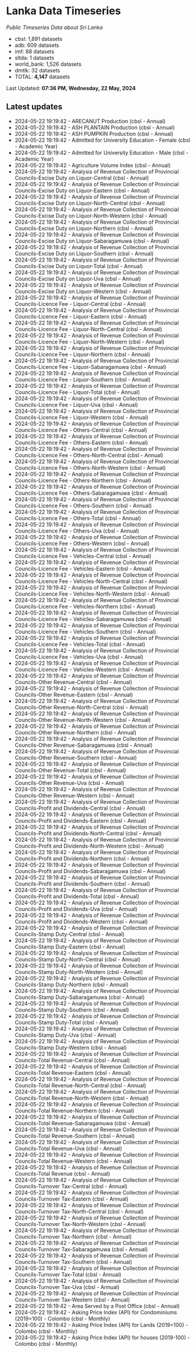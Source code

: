 # Lanka Data Timeseries
*Public Timeseries Data about Sri Lanka*

* cbsl: 1,891 datasets
* adb: 609 datasets
* imf: 88 datasets
* sltda: 1 datasets
* world_bank: 1,526 datasets
* dmtlk: 32 datasets
* TOTAL: **4,147** datasets

Last Updated: **07:36 PM, Wednesday, 22 May, 2024**

## Latest updates

* 2024-05-22 19:19:42 - ARECANUT Production (cbsl - Annual)
* 2024-05-22 19:19:42 - ASH PLANTAIN Production (cbsl - Annual)
* 2024-05-22 19:19:42 - ASH PUMPKIN Production (cbsl - Annual)
* 2024-05-22 19:19:42 - Admitted for University Education - Female (cbsl - Academic Year)
* 2024-05-22 19:19:42 - Admitted for University Education - Male (cbsl - Academic Year)
* 2024-05-22 19:19:42 - Agriculture Volume Index (cbsl - Annual)
* 2024-05-22 19:19:42 - Analysis of Revenue Collection of Provincial Councils-Excise Duty on Liquor-Central (cbsl - Annual)
* 2024-05-22 19:19:42 - Analysis of Revenue Collection of Provincial Councils-Excise Duty on Liquor-Eastern (cbsl - Annual)
* 2024-05-22 19:19:42 - Analysis of Revenue Collection of Provincial Councils-Excise Duty on Liquor-North-Central (cbsl - Annual)
* 2024-05-22 19:19:42 - Analysis of Revenue Collection of Provincial Councils-Excise Duty on Liquor-North-Western (cbsl - Annual)
* 2024-05-22 19:19:42 - Analysis of Revenue Collection of Provincial Councils-Excise Duty on Liquor-Northern (cbsl - Annual)
* 2024-05-22 19:19:42 - Analysis of Revenue Collection of Provincial Councils-Excise Duty on Liquor-Sabaragamuwa (cbsl - Annual)
* 2024-05-22 19:19:42 - Analysis of Revenue Collection of Provincial Councils-Excise Duty on Liquor-Southern (cbsl - Annual)
* 2024-05-22 19:19:42 - Analysis of Revenue Collection of Provincial Councils-Excise Duty on Liquor-Total (cbsl - Annual)
* 2024-05-22 19:19:42 - Analysis of Revenue Collection of Provincial Councils-Excise Duty on Liquor-Uva (cbsl - Annual)
* 2024-05-22 19:19:42 - Analysis of Revenue Collection of Provincial Councils-Excise Duty on Liquor-Western (cbsl - Annual)
* 2024-05-22 19:19:42 - Analysis of Revenue Collection of Provincial Councils-Licence Fee - Liquor-Central (cbsl - Annual)
* 2024-05-22 19:19:42 - Analysis of Revenue Collection of Provincial Councils-Licence Fee - Liquor-Eastern (cbsl - Annual)
* 2024-05-22 19:19:42 - Analysis of Revenue Collection of Provincial Councils-Licence Fee - Liquor-North-Central (cbsl - Annual)
* 2024-05-22 19:19:42 - Analysis of Revenue Collection of Provincial Councils-Licence Fee - Liquor-North-Western (cbsl - Annual)
* 2024-05-22 19:19:42 - Analysis of Revenue Collection of Provincial Councils-Licence Fee - Liquor-Northern (cbsl - Annual)
* 2024-05-22 19:19:42 - Analysis of Revenue Collection of Provincial Councils-Licence Fee - Liquor-Sabaragamuwa (cbsl - Annual)
* 2024-05-22 19:19:42 - Analysis of Revenue Collection of Provincial Councils-Licence Fee - Liquor-Southern (cbsl - Annual)
* 2024-05-22 19:19:42 - Analysis of Revenue Collection of Provincial Councils-Licence Fee - Liquor-Total (cbsl - Annual)
* 2024-05-22 19:19:42 - Analysis of Revenue Collection of Provincial Councils-Licence Fee - Liquor-Uva (cbsl - Annual)
* 2024-05-22 19:19:42 - Analysis of Revenue Collection of Provincial Councils-Licence Fee - Liquor-Western (cbsl - Annual)
* 2024-05-22 19:19:42 - Analysis of Revenue Collection of Provincial Councils-Licence Fee - Others-Central (cbsl - Annual)
* 2024-05-22 19:19:42 - Analysis of Revenue Collection of Provincial Councils-Licence Fee - Others-Eastern (cbsl - Annual)
* 2024-05-22 19:19:42 - Analysis of Revenue Collection of Provincial Councils-Licence Fee - Others-North-Central (cbsl - Annual)
* 2024-05-22 19:19:42 - Analysis of Revenue Collection of Provincial Councils-Licence Fee - Others-North-Western (cbsl - Annual)
* 2024-05-22 19:19:42 - Analysis of Revenue Collection of Provincial Councils-Licence Fee - Others-Northern (cbsl - Annual)
* 2024-05-22 19:19:42 - Analysis of Revenue Collection of Provincial Councils-Licence Fee - Others-Sabaragamuwa (cbsl - Annual)
* 2024-05-22 19:19:42 - Analysis of Revenue Collection of Provincial Councils-Licence Fee - Others-Southern (cbsl - Annual)
* 2024-05-22 19:19:42 - Analysis of Revenue Collection of Provincial Councils-Licence Fee - Others-Total (cbsl - Annual)
* 2024-05-22 19:19:42 - Analysis of Revenue Collection of Provincial Councils-Licence Fee - Others-Uva (cbsl - Annual)
* 2024-05-22 19:19:42 - Analysis of Revenue Collection of Provincial Councils-Licence Fee - Others-Western (cbsl - Annual)
* 2024-05-22 19:19:42 - Analysis of Revenue Collection of Provincial Councils-Licence Fee - Vehicles-Central (cbsl - Annual)
* 2024-05-22 19:19:42 - Analysis of Revenue Collection of Provincial Councils-Licence Fee - Vehicles-Eastern (cbsl - Annual)
* 2024-05-22 19:19:42 - Analysis of Revenue Collection of Provincial Councils-Licence Fee - Vehicles-North-Central (cbsl - Annual)
* 2024-05-22 19:19:42 - Analysis of Revenue Collection of Provincial Councils-Licence Fee - Vehicles-North-Western (cbsl - Annual)
* 2024-05-22 19:19:42 - Analysis of Revenue Collection of Provincial Councils-Licence Fee - Vehicles-Northern (cbsl - Annual)
* 2024-05-22 19:19:42 - Analysis of Revenue Collection of Provincial Councils-Licence Fee - Vehicles-Sabaragamuwa (cbsl - Annual)
* 2024-05-22 19:19:42 - Analysis of Revenue Collection of Provincial Councils-Licence Fee - Vehicles-Southern (cbsl - Annual)
* 2024-05-22 19:19:42 - Analysis of Revenue Collection of Provincial Councils-Licence Fee - Vehicles-Total (cbsl - Annual)
* 2024-05-22 19:19:42 - Analysis of Revenue Collection of Provincial Councils-Licence Fee - Vehicles-Uva (cbsl - Annual)
* 2024-05-22 19:19:42 - Analysis of Revenue Collection of Provincial Councils-Licence Fee - Vehicles-Western (cbsl - Annual)
* 2024-05-22 19:19:42 - Analysis of Revenue Collection of Provincial Councils-Other Revenue-Central (cbsl - Annual)
* 2024-05-22 19:19:42 - Analysis of Revenue Collection of Provincial Councils-Other Revenue-Eastern (cbsl - Annual)
* 2024-05-22 19:19:42 - Analysis of Revenue Collection of Provincial Councils-Other Revenue-North-Central (cbsl - Annual)
* 2024-05-22 19:19:42 - Analysis of Revenue Collection of Provincial Councils-Other Revenue-North-Western (cbsl - Annual)
* 2024-05-22 19:19:42 - Analysis of Revenue Collection of Provincial Councils-Other Revenue-Northern (cbsl - Annual)
* 2024-05-22 19:19:42 - Analysis of Revenue Collection of Provincial Councils-Other Revenue-Sabaragamuwa (cbsl - Annual)
* 2024-05-22 19:19:42 - Analysis of Revenue Collection of Provincial Councils-Other Revenue-Southern (cbsl - Annual)
* 2024-05-22 19:19:42 - Analysis of Revenue Collection of Provincial Councils-Other Revenue-Total (cbsl - Annual)
* 2024-05-22 19:19:42 - Analysis of Revenue Collection of Provincial Councils-Other Revenue-Uva (cbsl - Annual)
* 2024-05-22 19:19:42 - Analysis of Revenue Collection of Provincial Councils-Other Revenue-Western (cbsl - Annual)
* 2024-05-22 19:19:42 - Analysis of Revenue Collection of Provincial Councils-Profit and Dividends-Central (cbsl - Annual)
* 2024-05-22 19:19:42 - Analysis of Revenue Collection of Provincial Councils-Profit and Dividends-Eastern (cbsl - Annual)
* 2024-05-22 19:19:42 - Analysis of Revenue Collection of Provincial Councils-Profit and Dividends-North-Central (cbsl - Annual)
* 2024-05-22 19:19:42 - Analysis of Revenue Collection of Provincial Councils-Profit and Dividends-North-Western (cbsl - Annual)
* 2024-05-22 19:19:42 - Analysis of Revenue Collection of Provincial Councils-Profit and Dividends-Northern (cbsl - Annual)
* 2024-05-22 19:19:42 - Analysis of Revenue Collection of Provincial Councils-Profit and Dividends-Sabaragamuwa (cbsl - Annual)
* 2024-05-22 19:19:42 - Analysis of Revenue Collection of Provincial Councils-Profit and Dividends-Southern (cbsl - Annual)
* 2024-05-22 19:19:42 - Analysis of Revenue Collection of Provincial Councils-Profit and Dividends-Total (cbsl - Annual)
* 2024-05-22 19:19:42 - Analysis of Revenue Collection of Provincial Councils-Profit and Dividends-Uva (cbsl - Annual)
* 2024-05-22 19:19:42 - Analysis of Revenue Collection of Provincial Councils-Profit and Dividends-Western (cbsl - Annual)
* 2024-05-22 19:19:42 - Analysis of Revenue Collection of Provincial Councils-Stamp Duty-Central (cbsl - Annual)
* 2024-05-22 19:19:42 - Analysis of Revenue Collection of Provincial Councils-Stamp Duty-Eastern (cbsl - Annual)
* 2024-05-22 19:19:42 - Analysis of Revenue Collection of Provincial Councils-Stamp Duty-North-Central (cbsl - Annual)
* 2024-05-22 19:19:42 - Analysis of Revenue Collection of Provincial Councils-Stamp Duty-North-Western (cbsl - Annual)
* 2024-05-22 19:19:42 - Analysis of Revenue Collection of Provincial Councils-Stamp Duty-Northern (cbsl - Annual)
* 2024-05-22 19:19:42 - Analysis of Revenue Collection of Provincial Councils-Stamp Duty-Sabaragamuwa (cbsl - Annual)
* 2024-05-22 19:19:42 - Analysis of Revenue Collection of Provincial Councils-Stamp Duty-Southern (cbsl - Annual)
* 2024-05-22 19:19:42 - Analysis of Revenue Collection of Provincial Councils-Stamp Duty-Total (cbsl - Annual)
* 2024-05-22 19:19:42 - Analysis of Revenue Collection of Provincial Councils-Stamp Duty-Uva (cbsl - Annual)
* 2024-05-22 19:19:42 - Analysis of Revenue Collection of Provincial Councils-Stamp Duty-Western (cbsl - Annual)
* 2024-05-22 19:19:42 - Analysis of Revenue Collection of Provincial Councils-Total Revenue-Central (cbsl - Annual)
* 2024-05-22 19:19:42 - Analysis of Revenue Collection of Provincial Councils-Total Revenue-Eastern (cbsl - Annual)
* 2024-05-22 19:19:42 - Analysis of Revenue Collection of Provincial Councils-Total Revenue-North-Central (cbsl - Annual)
* 2024-05-22 19:19:42 - Analysis of Revenue Collection of Provincial Councils-Total Revenue-North-Western (cbsl - Annual)
* 2024-05-22 19:19:42 - Analysis of Revenue Collection of Provincial Councils-Total Revenue-Northern (cbsl - Annual)
* 2024-05-22 19:19:42 - Analysis of Revenue Collection of Provincial Councils-Total Revenue-Sabaragamuwa (cbsl - Annual)
* 2024-05-22 19:19:42 - Analysis of Revenue Collection of Provincial Councils-Total Revenue-Southern (cbsl - Annual)
* 2024-05-22 19:19:42 - Analysis of Revenue Collection of Provincial Councils-Total Revenue-Uva (cbsl - Annual)
* 2024-05-22 19:19:42 - Analysis of Revenue Collection of Provincial Councils-Total Revenue-Western (cbsl - Annual)
* 2024-05-22 19:19:42 - Analysis of Revenue Collection of Provincial Councils-Total Revenue (cbsl - Annual)
* 2024-05-22 19:19:42 - Analysis of Revenue Collection of Provincial Councils-Turnover Tax-Central (cbsl - Annual)
* 2024-05-22 19:19:42 - Analysis of Revenue Collection of Provincial Councils-Turnover Tax-Eastern (cbsl - Annual)
* 2024-05-22 19:19:42 - Analysis of Revenue Collection of Provincial Councils-Turnover Tax-North-Central (cbsl - Annual)
* 2024-05-22 19:19:42 - Analysis of Revenue Collection of Provincial Councils-Turnover Tax-North-Western (cbsl - Annual)
* 2024-05-22 19:19:42 - Analysis of Revenue Collection of Provincial Councils-Turnover Tax-Northern (cbsl - Annual)
* 2024-05-22 19:19:42 - Analysis of Revenue Collection of Provincial Councils-Turnover Tax-Sabaragamuwa (cbsl - Annual)
* 2024-05-22 19:19:42 - Analysis of Revenue Collection of Provincial Councils-Turnover Tax-Southern (cbsl - Annual)
* 2024-05-22 19:19:42 - Analysis of Revenue Collection of Provincial Councils-Turnover Tax-Total (cbsl - Annual)
* 2024-05-22 19:19:42 - Analysis of Revenue Collection of Provincial Councils-Turnover Tax-Uva (cbsl - Annual)
* 2024-05-22 19:19:42 - Analysis of Revenue Collection of Provincial Councils-Turnover Tax-Western (cbsl - Annual)
* 2024-05-22 19:19:42 - Area Served by a Post Office (cbsl - Annual)
* 2024-05-22 19:19:42 - Asking Price Index (API) for Condominiums (2019=100) - Colombo (cbsl - Monthly)
* 2024-05-22 19:19:42 - Asking Price Index (API) for Lands (2019=100) - Colombo (cbsl - Monthly)
* 2024-05-22 19:19:42 - Asking Price Index (API) for houses (2019-100) - Colombo (cbsl - Monthly)